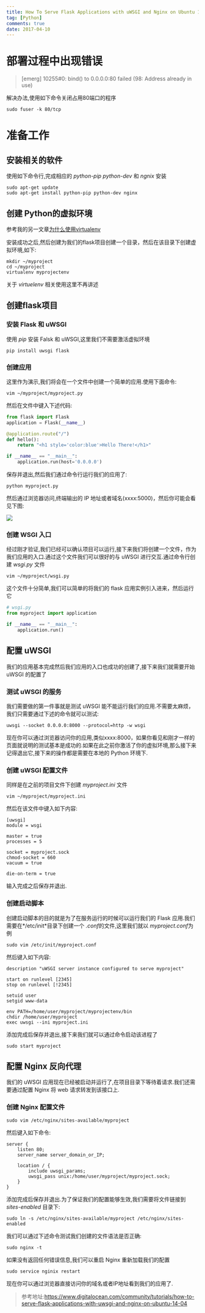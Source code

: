 ```yaml
---
title: How To Serve Flask Applications with uWSGI and Nginx on Ubuntu 14.04
tag: [Python]
comments: true
date: 2017-04-10
---
```






# 部署过程中出现错误

>[emerg] 10255#0: bind() to 0.0.0.0:80 failed (98: Address already in use)

解决办法,使用如下命令关闭占用80端口的程序

```shell
sudo fuser -k 80/tcp
```

# 准备工作
## 安装相关的软件

使用如下命令行,完成相应的 *python-pip python-dev* 和 *ngnix* 安装

```shell
sudo apt-get update
sudo apt-get install python-pip python-dev nginx
```

## 创建 Python的虚拟环境

参考我的另一文章[为什么使用virtualenv](http://www.leetao94.cn/2016/10/11/why-I-use-virtualenv/)

安装成功之后,然后创建为我们的flask项目创建一个目录，然后在该目录下创建虚拟环境,如下:

```shell
mkdir ~/myproject
cd ~/myproject
virtualenv myprojectenv
```

关于 *virtuelenv* 相关使用这里不再讲述

## 创建flask项目

### 安装 Flask 和 uWSGI

使用 *pip* 安装 Falsk 和 uWSGI,这里我们不需要激活虚拟环境

```shell
pip install uwsgi flask
```

### 创建应用

这里作为演示,我们将会在一个文件中创建一个简单的应用.使用下面命令:

```shell
vim ~/myproject/myproject.py
```

然后在文件中键入下述代码:

```python
from flask import Flask
application = Flask(__name__)

@application.route("/")
def hello():
    return "<h1 style='color:blue'>Hello There!</h1>"

if __name__ == "__main__":
    application.run(host='0.0.0.0')
```

保存并退出,然后我们通过命令行运行我们的应用了:

```shell
python myproject.py
```

然后通过浏览器访问,终端输出的 IP 地址或者域名(xxxx:5000)，然后你可能会看见下图:

![](http://ww1.sinaimg.cn/large/d9e82fa4ly1fehvhoila8j205601ea9u.jpg)

### 创建 WSGI 入口

经过刚才验证,我们已经可以确认项目可以运行,接下来我们将创建一个文件，作为我们应用的入口.通过这个文件我们可以很好的与 uWSGI 进行交互.通过命令行创建 *wsgi.py* 文件

```shell
vim ~/myproject/wsgi.py
```

这个文件十分简单,我们可以简单的将我们的 flask 应用实例引入进来，然后运行它

```python
# wsgi.py
from myproject import application

if __name__ == "__main__":
    application.run()
```

## 配置 uWSGI

我们的应用基本完成然后我们应用的入口也成功的创建了,接下来我们就需要开始 uWSGI 的配置了

### 测试 uWSGI 的服务
我们需要做的第一件事就是测试 uWSGI 能不能运行我们的应用.不需要太麻烦，我们只需要通过下述的命令就可以测试:

```shell
uwsgi --socket 0.0.0.0:8000 --protocol=http -w wsgi
```

现在你可以通过浏览器访问你的应用,类似xxxx:8000，如果你看见和刚才一样的页面就说明的测试基本是成功的.如果在此之前你激活了你的虚拟环境,那么接下来记得退出它,接下来的操作都是需要在本地的 Python 环境下.

### 创建 uWSGI 配置文件

同样是在之前的项目文件下创建 *myproject.ini* 文件

```shell
vim ~/myproject/myproject.ini
```

然后在该文件中键入如下内容:

```shell
[uwsgi]
module = wsgi

master = true
processes = 5

socket = myproject.sock
chmod-socket = 660
vacuum = true

die-on-term = true
```
输入完成之后保存并退出.

### 创建启动脚本

创建启动脚本的目的就是为了在服务运行的时候可以运行我们的 Flask 应用.我们需要在*/etc/init*目录下创建一个 *.conf*的文件,这里我们就以 *myproject.conf*为例

```shell
sudo vim /etc/init/myproject.conf
```

然后键入如下内容:

```shell
description "uWSGI server instance configured to serve myproject"

start on runlevel [2345]
stop on runlevel [!2345]

setuid user
setgid www-data

env PATH=/home/user/myproject/myprojectenv/bin
chdir /home/user/myproject
exec uwsgi --ini myproject.ini
```
添加完成后保存并退出,接下来我们就可以通过命令启动该进程了

```shell
sudo start myproject
```

## 配置 Nginx 反向代理
我们的 uWSGI 应用现在已经被启动并运行了,在项目目录下等待着请求.我们还需要通过配置 Nginx 将 web 请求转发到该接口上.

### 创建 Nginx 配置文件

```shell
sudo vim /etc/nginx/sites-available/myproject
```

然后键入如下命令:

```shell
server {
    listen 80;
    server_name server_domain_or_IP;

    location / {
        include uwsgi_params;
        uwsgi_pass unix:/home/user/myproject/myproject.sock;
    }
}
```
添加完成后保存并退出.为了保证我们的配置能够生效,我们需要将文件链接到 *sites-enabled* 目录下:

```shell
sudo ln -s /etc/nginx/sites-available/myproject /etc/nginx/sites-enabled
```

我们可以通过下述命令测试我们创建的文件语法是否正确:

```shell
sudo nginx -t
```
如果没有返回任何错误信息,我们可以重启 Nginx 重新加载我们的配置

```shell
sudo service nginix restart
```

现在你可以通过浏览器直接访问你的域名或者IP地址看到我们的应用了.

>参考地址:https://www.digitalocean.com/community/tutorials/how-to-serve-flask-applications-with-uwsgi-and-nginx-on-ubuntu-14-04
